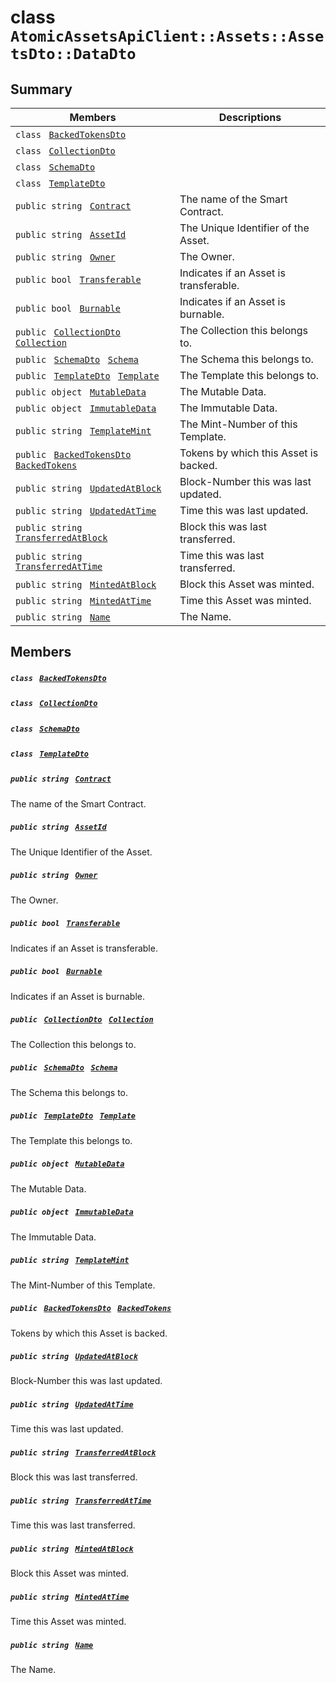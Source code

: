 # class `AtomicAssetsApiClient::Assets::AssetsDto::DataDto` 

## Summary

 Members                                | Descriptions                                
----------------------------------------|---------------------------------------------
`class ` [`BackedTokensDto`](AtomicAssetsApiClient--Assets--AssetsDto--DataDto--BackedTokensDto.md)        | 
`class ` [`CollectionDto`](AtomicAssetsApiClient--Assets--AssetsDto--DataDto--CollectionDto.md)        | 
`class ` [`SchemaDto`](AtomicAssetsApiClient--Assets--AssetsDto--DataDto--SchemaDto.md)        | 
`class ` [`TemplateDto`](AtomicAssetsApiClient--Assets--AssetsDto--DataDto--TemplateDto.md)        | 
`public string ` [`Contract`](#class_atomic_assets_api_client_1_1_assets_1_1_assets_dto_1_1_data_dto_1a9b4baf8484b98d89513d7776a8877d0e) | The name of the Smart Contract.
`public string ` [`AssetId`](#class_atomic_assets_api_client_1_1_assets_1_1_assets_dto_1_1_data_dto_1a0066ff0d119e607c3ec5491c7aac86ff) | The Unique Identifier of the Asset.
`public string ` [`Owner`](#class_atomic_assets_api_client_1_1_assets_1_1_assets_dto_1_1_data_dto_1a2bb39ac02455d05833c5f88b6ddc87ee) | The Owner.
`public bool ` [`Transferable`](#class_atomic_assets_api_client_1_1_assets_1_1_assets_dto_1_1_data_dto_1ab0a2025837cfad369c22e114d1c93d42) | Indicates if an Asset is transferable.
`public bool ` [`Burnable`](#class_atomic_assets_api_client_1_1_assets_1_1_assets_dto_1_1_data_dto_1a50c30f69b54db362be32720d5cc433bd) | Indicates if an Asset is burnable.
`public ` [`CollectionDto`](AtomicAssetsApiClient--Assets--AssetsDto--DataDto--CollectionDto.md)` ` [`Collection`](#class_atomic_assets_api_client_1_1_assets_1_1_assets_dto_1_1_data_dto_1ac6d9b0c1cef1d8ad020fa9b6fc1c3319) | The Collection this belongs to.
`public ` [`SchemaDto`](AtomicAssetsApiClient--Assets--AssetsDto--DataDto--SchemaDto.md)` ` [`Schema`](#class_atomic_assets_api_client_1_1_assets_1_1_assets_dto_1_1_data_dto_1ad93c55d7b2a8254b86543bda80750a31) | The Schema this belongs to.
`public ` [`TemplateDto`](AtomicAssetsApiClient--Assets--AssetsDto--DataDto--TemplateDto.md)` ` [`Template`](#class_atomic_assets_api_client_1_1_assets_1_1_assets_dto_1_1_data_dto_1a8d65cc2a5ff793ff3eb7a51b7d72e43f) | The Template this belongs to.
`public object ` [`MutableData`](#class_atomic_assets_api_client_1_1_assets_1_1_assets_dto_1_1_data_dto_1a517f1227ead52951840392f73f535a52) | The Mutable Data.
`public object ` [`ImmutableData`](#class_atomic_assets_api_client_1_1_assets_1_1_assets_dto_1_1_data_dto_1a9fed56023309e1abafab5d3a66612ffd) | The Immutable Data.
`public string ` [`TemplateMint`](#class_atomic_assets_api_client_1_1_assets_1_1_assets_dto_1_1_data_dto_1a82c766587c3554c5c8b1b16e2cf29799) | The Mint-Number of this Template.
`public ` [`BackedTokensDto`](AtomicAssetsApiClient--Assets--AssetsDto--DataDto--BackedTokensDto.md)` ` [`BackedTokens`](#class_atomic_assets_api_client_1_1_assets_1_1_assets_dto_1_1_data_dto_1ace4511d1490d9905e3f19026c18dbc96) | Tokens by which this Asset is backed.
`public string ` [`UpdatedAtBlock`](#class_atomic_assets_api_client_1_1_assets_1_1_assets_dto_1_1_data_dto_1a6bb57b5afa05403c9d9c39296178c9ef) | Block-Number this was last updated.
`public string ` [`UpdatedAtTime`](#class_atomic_assets_api_client_1_1_assets_1_1_assets_dto_1_1_data_dto_1a72262f869452135882a475b6636de902) | Time this was last updated.
`public string ` [`TransferredAtBlock`](#class_atomic_assets_api_client_1_1_assets_1_1_assets_dto_1_1_data_dto_1ab2e154e0d51a36f9dd001bd6ccda4571) | Block this was last transferred.
`public string ` [`TransferredAtTime`](#class_atomic_assets_api_client_1_1_assets_1_1_assets_dto_1_1_data_dto_1abaf0a7b245b0a4891c81c278b57898b7) | Time this was last transferred.
`public string ` [`MintedAtBlock`](#class_atomic_assets_api_client_1_1_assets_1_1_assets_dto_1_1_data_dto_1aece51bb353a548fed2f074df53cc3dc2) | Block this Asset was minted.
`public string ` [`MintedAtTime`](#class_atomic_assets_api_client_1_1_assets_1_1_assets_dto_1_1_data_dto_1a02bd8923fc7b1802cd28ec5286c14d0e) | Time this Asset was minted.
`public string ` [`Name`](#class_atomic_assets_api_client_1_1_assets_1_1_assets_dto_1_1_data_dto_1a7ee9065718e6628dc7791b756fa6c0f9) | The Name.

## Members

##### `class ` [`BackedTokensDto`](AtomicAssetsApiClient--Assets--AssetsDto--DataDto--BackedTokensDto.md) 

##### `class ` [`CollectionDto`](AtomicAssetsApiClient--Assets--AssetsDto--DataDto--CollectionDto.md) 

##### `class ` [`SchemaDto`](AtomicAssetsApiClient--Assets--AssetsDto--DataDto--SchemaDto.md) 

##### `class ` [`TemplateDto`](AtomicAssetsApiClient--Assets--AssetsDto--DataDto--TemplateDto.md) 

##### `public string ` [`Contract`](#class_atomic_assets_api_client_1_1_assets_1_1_assets_dto_1_1_data_dto_1a9b4baf8484b98d89513d7776a8877d0e) 

The name of the Smart Contract.

##### `public string ` [`AssetId`](#class_atomic_assets_api_client_1_1_assets_1_1_assets_dto_1_1_data_dto_1a0066ff0d119e607c3ec5491c7aac86ff) 

The Unique Identifier of the Asset.

##### `public string ` [`Owner`](#class_atomic_assets_api_client_1_1_assets_1_1_assets_dto_1_1_data_dto_1a2bb39ac02455d05833c5f88b6ddc87ee) 

The Owner.

##### `public bool ` [`Transferable`](#class_atomic_assets_api_client_1_1_assets_1_1_assets_dto_1_1_data_dto_1ab0a2025837cfad369c22e114d1c93d42) 

Indicates if an Asset is transferable.

##### `public bool ` [`Burnable`](#class_atomic_assets_api_client_1_1_assets_1_1_assets_dto_1_1_data_dto_1a50c30f69b54db362be32720d5cc433bd) 

Indicates if an Asset is burnable.

##### `public ` [`CollectionDto`](AtomicAssetsApiClient--Assets--AssetsDto--DataDto--CollectionDto.md)` ` [`Collection`](#class_atomic_assets_api_client_1_1_assets_1_1_assets_dto_1_1_data_dto_1ac6d9b0c1cef1d8ad020fa9b6fc1c3319) 

The Collection this belongs to.

##### `public ` [`SchemaDto`](AtomicAssetsApiClient--Assets--AssetsDto--DataDto--SchemaDto.md)` ` [`Schema`](#class_atomic_assets_api_client_1_1_assets_1_1_assets_dto_1_1_data_dto_1ad93c55d7b2a8254b86543bda80750a31) 

The Schema this belongs to.

##### `public ` [`TemplateDto`](AtomicAssetsApiClient--Assets--AssetsDto--DataDto--TemplateDto.md)` ` [`Template`](#class_atomic_assets_api_client_1_1_assets_1_1_assets_dto_1_1_data_dto_1a8d65cc2a5ff793ff3eb7a51b7d72e43f) 

The Template this belongs to.

##### `public object ` [`MutableData`](#class_atomic_assets_api_client_1_1_assets_1_1_assets_dto_1_1_data_dto_1a517f1227ead52951840392f73f535a52) 

The Mutable Data.

##### `public object ` [`ImmutableData`](#class_atomic_assets_api_client_1_1_assets_1_1_assets_dto_1_1_data_dto_1a9fed56023309e1abafab5d3a66612ffd) 

The Immutable Data.

##### `public string ` [`TemplateMint`](#class_atomic_assets_api_client_1_1_assets_1_1_assets_dto_1_1_data_dto_1a82c766587c3554c5c8b1b16e2cf29799) 

The Mint-Number of this Template.

##### `public ` [`BackedTokensDto`](AtomicAssetsApiClient--Assets--AssetsDto--DataDto--BackedTokensDto.md)` ` [`BackedTokens`](#class_atomic_assets_api_client_1_1_assets_1_1_assets_dto_1_1_data_dto_1ace4511d1490d9905e3f19026c18dbc96) 

Tokens by which this Asset is backed.

##### `public string ` [`UpdatedAtBlock`](#class_atomic_assets_api_client_1_1_assets_1_1_assets_dto_1_1_data_dto_1a6bb57b5afa05403c9d9c39296178c9ef) 

Block-Number this was last updated.

##### `public string ` [`UpdatedAtTime`](#class_atomic_assets_api_client_1_1_assets_1_1_assets_dto_1_1_data_dto_1a72262f869452135882a475b6636de902) 

Time this was last updated.

##### `public string ` [`TransferredAtBlock`](#class_atomic_assets_api_client_1_1_assets_1_1_assets_dto_1_1_data_dto_1ab2e154e0d51a36f9dd001bd6ccda4571) 

Block this was last transferred.

##### `public string ` [`TransferredAtTime`](#class_atomic_assets_api_client_1_1_assets_1_1_assets_dto_1_1_data_dto_1abaf0a7b245b0a4891c81c278b57898b7) 

Time this was last transferred.

##### `public string ` [`MintedAtBlock`](#class_atomic_assets_api_client_1_1_assets_1_1_assets_dto_1_1_data_dto_1aece51bb353a548fed2f074df53cc3dc2) 

Block this Asset was minted.

##### `public string ` [`MintedAtTime`](#class_atomic_assets_api_client_1_1_assets_1_1_assets_dto_1_1_data_dto_1a02bd8923fc7b1802cd28ec5286c14d0e) 

Time this Asset was minted.

##### `public string ` [`Name`](#class_atomic_assets_api_client_1_1_assets_1_1_assets_dto_1_1_data_dto_1a7ee9065718e6628dc7791b756fa6c0f9) 

The Name.

